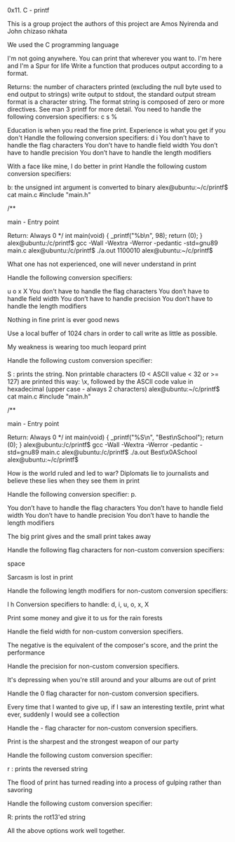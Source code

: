 0x11. C - printf



This is a group project the authors of this project are  Amos Nyirenda and John chizaso nkhata



We used the C programming language



I'm not going anywhere. You can print that wherever you want to. I'm here and I'm a Spur for life Write a function that produces output according to a format.

Returns: the number of characters printed (excluding the null byte used to end output to strings) write output to stdout, the standard output stream format is a character string. The format string is composed of zero or more directives. See man 3 printf for more detail. You need to handle the following conversion specifiers: c s %



Education is when you read the fine print. Experience is what you get if you don't Handle the following conversion specifiers: d i You don’t have to handle the flag characters You don’t have to handle field width You don’t have to handle precision You don’t have to handle the length modifiers



With a face like mine, I do better in print Handle the following custom conversion specifiers:



b: the unsigned int argument is converted to binary alex@ubuntu:~/c/printf$ cat main.c #include "main.h"



/**



main - Entry point

Return: Always 0 */ int main(void) { _printf("%b\n", 98); return (0); } alex@ubuntu:/c/printf$ gcc -Wall -Wextra -Werror -pedantic -std=gnu89 main.c alex@ubuntu:/c/printf$ ./a.out 1100010 alex@ubuntu:~/c/printf$

What one has not experienced, one will never understand in print

Handle the following conversion specifiers:



u o x X You don’t have to handle the flag characters You don’t have to handle field width You don’t have to handle precision You don’t have to handle the length modifiers



Nothing in fine print is ever good news

Use a local buffer of 1024 chars in order to call write as little as possible.



My weakness is wearing too much leopard print

Handle the following custom conversion specifier:



S : prints the string. Non printable characters (0 < ASCII value < 32 or >= 127) are printed this way: \x, followed by the ASCII code value in hexadecimal (upper case - always 2 characters) alex@ubuntu:~/c/printf$ cat main.c #include "main.h"



/**



main - Entry point

Return: Always 0 */ int main(void) { _printf("%S\n", "Best\nSchool"); return (0); } alex@ubuntu:/c/printf$ gcc -Wall -Wextra -Werror -pedantic -std=gnu89 main.c alex@ubuntu:/c/printf$ ./a.out Best\x0ASchool alex@ubuntu:~/c/printf$

How is the world ruled and led to war? Diplomats lie to journalists and believe these lies when they see them in print

Handle the following conversion specifier: p.



You don’t have to handle the flag characters You don’t have to handle field width You don’t have to handle precision You don’t have to handle the length modifiers



The big print gives and the small print takes away

Handle the following flag characters for non-custom conversion specifiers:



space



Sarcasm is lost in print

Handle the following length modifiers for non-custom conversion specifiers:



l h Conversion specifiers to handle: d, i, u, o, x, X



Print some money and give it to us for the rain forests

Handle the field width for non-custom conversion specifiers.



The negative is the equivalent of the composer's score, and the print the performance

Handle the precision for non-custom conversion specifiers.



It's depressing when you're still around and your albums are out of print

Handle the 0 flag character for non-custom conversion specifiers.



Every time that I wanted to give up, if I saw an interesting textile, print what ever, suddenly I would see a collection

Handle the - flag character for non-custom conversion specifiers.



Print is the sharpest and the strongest weapon of our party

Handle the following custom conversion specifier:



r : prints the reversed string



The flood of print has turned reading into a process of gulping rather than savoring

Handle the following custom conversion specifier:



R: prints the rot13'ed string



All the above options work well together.
